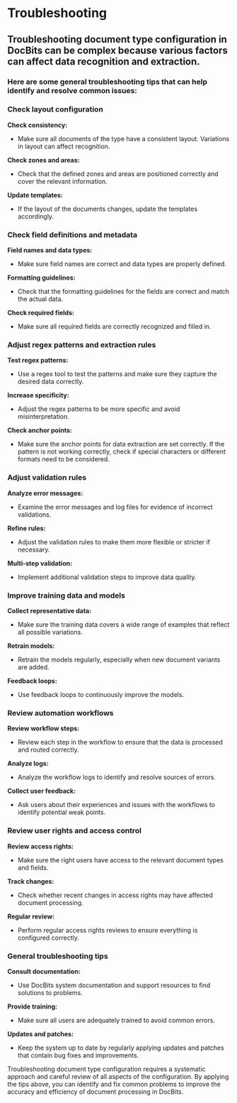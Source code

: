 # Troubleshooting

## Troubleshooting document type configuration in DocBits can be complex because various factors can affect data recognition and extraction.&#x20;

### Here are some general troubleshooting tips that can help identify and resolve common issues:

### Check layout configuration&#x20;

**Check consistency:**&#x20;

* Make sure all documents of the type have a consistent layout. Variations in layout can affect recognition.

**Check zones and areas:**&#x20;

* Check that the defined zones and areas are positioned correctly and cover the relevant information.

**Update templates:**&#x20;

* If the layout of the documents changes, update the templates accordingly.

### Check field definitions and metadata&#x20;

**Field names and data types:**&#x20;

* Make sure field names are correct and data types are properly defined.

**Formatting guidelines:**&#x20;

* Check that the formatting guidelines for the fields are correct and match the actual data.

**Check required fields:**&#x20;

* Make sure all required fields are correctly recognized and filled in.

### Adjust regex patterns and extraction rules&#x20;

**Test regex patterns:**&#x20;

* Use a regex tool to test the patterns and make sure they capture the desired data correctly.

**Increase specificity:**&#x20;

* Adjust the regex patterns to be more specific and avoid misinterpretation.

**Check anchor points:**&#x20;

* Make sure the anchor points for data extraction are set correctly. If the pattern is not working correctly, check if special characters or different formats need to be considered.

### Adjust validation rules&#x20;

**Analyze error messages:**&#x20;

* Examine the error messages and log files for evidence of incorrect validations.

**Refine rules:**&#x20;

* Adjust the validation rules to make them more flexible or stricter if necessary.

**Multi-step validation:**&#x20;

* Implement additional validation steps to improve data quality.

### Improve training data and models&#x20;

**Collect representative data:**&#x20;

* Make sure the training data covers a wide range of examples that reflect all possible variations.

**Retrain models:**&#x20;

* Retrain the models regularly, especially when new document variants are added.

**Feedback loops:**&#x20;

* Use feedback loops to continuously improve the models.

### Review automation workflows &#x20;

**Review workflow steps:**&#x20;

* Review each step in the workflow to ensure that the data is processed and routed correctly.

**Analyze logs:**&#x20;

* Analyze the workflow logs to identify and resolve sources of errors.

**Collect user feedback:**&#x20;

* Ask users about their experiences and issues with the workflows to identify potential weak points.

### Review user rights and access control&#x20;

**Review access rights:**&#x20;

* Make sure the right users have access to the relevant document types and fields.

**Track changes:**&#x20;

* Check whether recent changes in access rights may have affected document processing.

**Regular review:**&#x20;

* Perform regular access rights reviews to ensure everything is configured correctly.

### General troubleshooting tips&#x20;

**Consult documentation:**&#x20;

* Use DocBits system documentation and support resources to find solutions to problems.

**Provide training:**&#x20;

* Make sure all users are adequately trained to avoid common errors.

**Updates and patches:**&#x20;

* Keep the system up to date by regularly applying updates and patches that contain bug fixes and improvements.



Troubleshooting document type configuration requires a systematic approach and careful review of all aspects of the configuration. By applying the tips above, you can identify and fix common problems to improve the accuracy and efficiency of document processing in DocBits.

